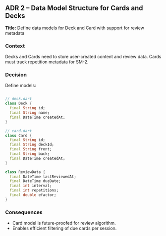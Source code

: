 ## ADR 2 – Data Model Structure for Cards and Decks

**Title:** Define data models for Deck and Card with support for review metadata

### Context
Decks and Cards need to store user-created content and review data. Cards must track repetition metadata for SM-2.

### Decision
Define models:
```dart

// deck.dart
class Deck {
  final String id;
  final String name;
  final DateTime createdAt;
}

// card.dart
class Card {
  final String id;
  final String deckId;
  final String front;
  final String back;
  final DateTime createdAt;
}

class ReviewData {
  final DateTime lastReviewedAt;
  final DateTime dueDate;
  final int interval;
  final int repetitions;
  final double efactor;
}
```

### Consequences
- Card model is future-proofed for review algorithm.
- Enables efficient filtering of due cards per session.
